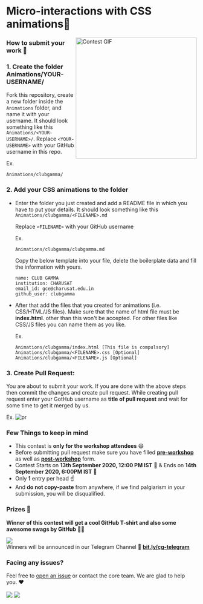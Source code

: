 # Micro-interactions with CSS animations💖
<img align="right" alt="Contest GIF" height=320 width=320 src="https://mir-s3-cdn-cf.behance.net/project_modules/disp/449d4a32693639.568f9cb659dd3.gif" />

### How to submit your work 📝


### 1. Create the folder Animations/YOUR-USERNAME/ 
Fork this repository, create a new folder inside the `Animations` folder, and name it with your username. It should look something like this `Animations/<YOUR-USERNAME>/`. 
Replace `<YOUR-USERNAME>` with your GitHub username in this repo.

Ex.
```
Animations/clubgamma/
```

### 2. Add your CSS animations to the folder
  - Enter the folder you just created and add a README file in which you have to put your details. It should look something like this `Animations/clubgamma/<FILENAME>.md`

    Replace `<FILENAME>` with your GitHub username

    Ex.
    ```
    Animations/clubgamma/clubgamma.md
    ```

    Copy the below template into your file, delete the boilerplate data and fill the information with yours.
    ```
    name: CLUB GAMMA
    institution: CHARUSAT 
    email_id: gce@charusat.edu.in
    github_user: clubgamma
    ```

  - After that add the files that you created for animations (i.e. CSS/HTML/JS files). Make sure that the name of html file must be **index.html**. other than this won't be accepted. For other files like CSS/JS files you can name them as you like.
  
    Ex. 
    ```
    Animations/clubgamma/index.html [This file is compulsory]
    Animations/clubgamma/<FILENAME>.css [Optional]
    Animations/clubgamma/<FILENAME>.js [Optional]
    ```


### 3. Create Pull Request:

You are about to submit your work. If you are done with the above steps then commit the changes and create pull request. While creating pull request enter your GotHub username as **title of pull request** and wait for some time to get it merged by us. 

Ex.
![pr](https://user-images.githubusercontent.com/58077762/92991468-931ac900-f501-11ea-862b-8cc0f8dd4786.png)

### Few Things to keep in mind

- This contest is **only for the workshop attendees** 😄
- Before submitting pull request make sure you have filled [**pre-workshop**](http://bit.ly/e3-pre) as well as [**post-workshop**](http://bit.ly/e3-post) form. 
- Contest Starts on **13th September 2020, 12:00 PM IST**  :triangular_flag_on_post: & Ends on **14th September 2020, 6:00PM IST** :checkered_flag:
- Only **1** entry per head ☝ <br>
- And **do not copy-paste** from anywhere, if we find palgiarism in your submission, you will be disqualified.


### Prizes 🎁
  
**Winner of this contest will get a cool GitHub T-shirt and also some awesome swags by GitHub** 🥳🥳


[![](https://img.shields.io/badge/Telegram-Join-%232CA5E0.svg?&style=flat&logo=telegram&logoColor=white)](http://bit.ly/cg-telegram) <br>
Winners will be announced in our Telegram Channel :loudspeaker:  [**bit.ly/cg-telegram**](http://bit.ly/cg-telegram) <br>

### Facing any issues?

Feel free to [open an issue](https://github.com/clubgamma/micro-interactions-with-css-animations/issues/new?assignees=&labels=Query&template=query-regarding-submission.md&title=GITHUB_USERNAME) or contact the core team. We are glad to help you. ❤️
<br><br>
![](https://img.shields.io/badge/open%20for%20only-workshop%20attendees-critical)
[![](https://img.shields.io/badge/Query-Ask_Us_Anything-yellow)](mailto:gce@charusat.edu.in?subject=Query%20regarding%20CSS%20Animations%20Submission) <br>
